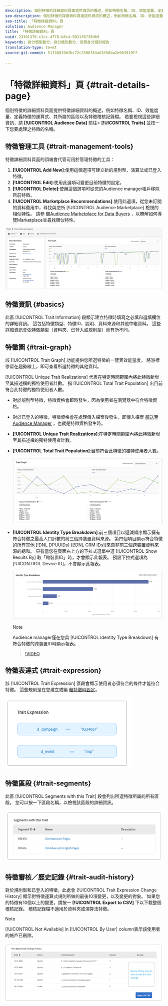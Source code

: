 ```yaml
---
description: 個別特徵的詳細資料頁面提供資訊的概述，例如特徵名稱、ID、效能度量、定義特徵的運算式、其所屬的區段以及特徵稽核記錄。 若要檢視這些詳細資訊，請前往「對象資料>特徵」，然後按一下您要使用之特徵的名稱。
seo-description: 個別特徵的詳細資料頁面提供資訊的概述，例如特徵名稱、ID、效能度量、定義特徵的運算式、其所屬的區段以及特徵稽核記錄。 若要檢視這些詳細資訊，請前往「對象資料>特徵」，然後按一下您要使用之特徵的名稱。
seo-title: 「特徵詳細資料」頁
solution: Audience Manager
title: 「特徵詳細資料」頁
uuid: 23301376-c1cc-4778-b8c4-9831f6739db9
keywords: 身分類型劃分，身分識別劃分，受眾身分識別報告
translation-type: tm+mt
source-git-commit: 51f38819bfbc72c2588f63a63fb8ba2e963919ff

---
```



# 「特徵詳細資料」頁 {#trait-details-page}

個別特徵的詳細資料頁面提供特徵詳細資料的概述，例如特徵名稱、ID、效能度量、定義特徵的運算式、其所屬的區段以及特徵稽核記錄檔。 若要檢視這些詳細資訊，請 **[!UICONTROL Audience Data]** 前往&gt; **[!UICONTROL Traits]** 並按一下您要處理之特徵的名稱。

## 特徵管理工具 {#trait-management-tools}

特徵詳細資料頁面的頂端會代管可用於管理特徵的工具：

1. **[!UICONTROL Add New]**:使用這個選項可建立新的規則型、演算法或已登入特徵。
2. **[!UICONTROL Edit]**:使用此選項可變更目前特徵的設定。
3. **[!UICONTROL Delete]**:使用這個選項可從您的Audience manager帳戶移除目前特徵。
4. **[!UICONTROL Marketplace Recommendations]**:使用此選項，從您未訂閱的資料費用中，尋找與您所 [!UICONTROL Audience Marketplace] 檢視的相似特性。 請參 [閱Audience Marketplace for Data Buyers](../audience-marketplace/marketplace-data-buyers/marketplace-data-buyers.md) ，以瞭解如何導覽Marketplace並尋找類似特性。

![基本特徵資訊](assets/basic-trait-information.png)

## 特徵資訊 {#basics}

此區 [!UICONTROL Trait Information] 段顯示建立特徵時填寫之必填和選填欄位的詳細資訊。 這包括特徵類型、特徵ID、說明、資料來源和其他中繼資料。 這些詳細資訊會依特徵類型（資料夾、已登入或規則型）而有所不同。

## 特徵圖 {#trait-graph}

該 [!UICONTROL Trait Graph] 功能提供您所選特徵的一覽表效能量度。 將游標停留在趨勢線上，即可查看所選特徵的其他資料。

[!UICONTROL Unique Trait Realizations] 代表在特定時間範圍內將此特徵新增至其描述檔的獨特使用者計數。 指 [!UICONTROL Total Trait Population] 出目前符合此特徵的獨特使用者人數。

* 對於規則型特徵，特徵資格會即時發生，因為使用者在瀏覽器中符合特徵資格。
* 對於已登入的特徵，特徵資格會在處理傳入檔案後發生，即傳入檔案 [饋送至Audience Manager](../../faq/faq-inbound-data-ingestion.md) ，也就是特徵資格發生時。
* **[!UICONTROL Unique Trait Realizations]**:在特定時間範圍內將此特徵新增至其描述檔的獨特使用者計數。
* **[!UICONTROL Total Trait Population]**:目前符合此特徵的獨特使用者人數。

   ![特徵圖](assets/trait-summary.png)

* **[!UICONTROL Identity Type Breakdown]**:前三個項目以遞減順序顯示擁有符合特徵之最高人口計數的前三個跨裝置資料來源。 第四個項目顯示符合特徵的所有其他 [!DNL DPUUIDs] ([!DNL CRM IDs])來自非前三個跨裝置資料來源的總和。 只有當您在頁面右上方的下拉式選單中選 [!UICONTROL Show Results By] 取「跨裝置ID」時，才會顯示此報表。 預設下拉式選項為 [!UICONTROL Device ID]，不會顯示此報表。

   ![特徵圖](assets/trait-identity.png)
   > [!NOTE]
   > Audience manager僅在您具 [!UICONTROL Identity Type Breakdown] 有符合特徵的跨裝置ID時顯示報表。

   >[!VIDEO](https://video.tv.adobe.com/v/27977/?captions=chi_hant)

## 特徵表達式 {#trait-expression}

該 [!UICONTROL Trait Expression] 區段會顯示使用者必須符合的條件才能符合特徵。 這些規則是在您建立或編 [輯特徵時設定](../../features/traits/about-trait-builder.md)。

![](assets/traitExpression.png)

## 特徵區段 {#trait-segments}

此區 [!UICONTROL Segments with this Trait] 段會列出所選特徵所屬的所有區段。 您可以按一下區段名稱，以檢視該區段的詳細資訊。

![](assets/traitSegments.png)

## 特徵審核／歷史記錄 {#trait-audit-history}

對於規則型和已登入的特徵，此處會 [!UICONTROL Trait Expression Change History] 顯示對特徵運算式規則所做的最後10項變更，以及變更的對象。 如果您的特徵有10個以上的變更，請按一 **[!UICONTROL Export to CSV]** 下以下載整個稽核記錄。 稽核記錄檔不適用於資料夾或演算法特徵。

>[!NOTE]
>
>[!UICONTROL Not Available] in [!UICONTROL By User] column表示該使用者的帳戶已刪除。

![](assets/traitHistory.png)